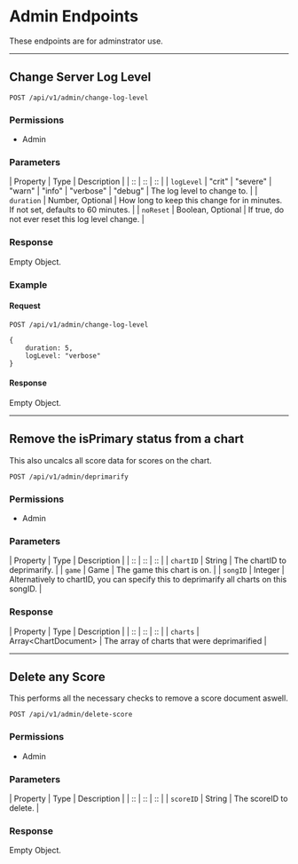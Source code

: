# Admin Endpoints

These endpoints are for adminstrator use.

*****

## Change Server Log Level

`POST /api/v1/admin/change-log-level`

### Permissions

- Admin

### Parameters

| Property | Type | Description |
| :: | :: | :: |
| `logLevel` | "crit" \| "severe" \| "warn" \| "info" \| "verbose" \| "debug" | The log level to change to. |
| `duration` | Number, Optional | How long to keep this change for in minutes. If not set, defaults to 60 minutes. |
| `noReset` | Boolean, Optional | If true, do not ever reset this log level change. |

### Response

Empty Object.

### Example

#### Request
```
POST /api/v1/admin/change-log-level

{
	duration: 5,
	logLevel: "verbose"
}
```

#### Response

Empty Object.

*****

## Remove the isPrimary status from a chart

This also uncalcs all score data for scores on the chart.

`POST /api/v1/admin/deprimarify`

### Permissions

- Admin

### Parameters

| Property | Type | Description |
| :: | :: | :: |
| `chartID` | String | The chartID to deprimarify. |
| `game` | Game | The game this chart is on. |
| `songID` | Integer | Alternatively to chartID, you can specify this to deprimarify all charts on this songID. |

### Response

| Property | Type | Description |
| :: | :: | :: |
| `charts` | Array&lt;ChartDocument&gt; | The array of charts that were deprimarified |

*****

## Delete any Score

This performs all the necessary checks to remove a score document aswell.

`POST /api/v1/admin/delete-score`

### Permissions

- Admin

### Parameters

| Property | Type | Description |
| :: | :: | :: |
| `scoreID` | String | The scoreID to delete. |

### Response

Empty Object.

